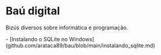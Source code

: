 # Baú digital
<p>Bizús diversos sobre informática e programação.</p>
- [Instalando o SQLite no Windows](github.com/arataca89/bau/blob/main/instalando_sqlite.md)

